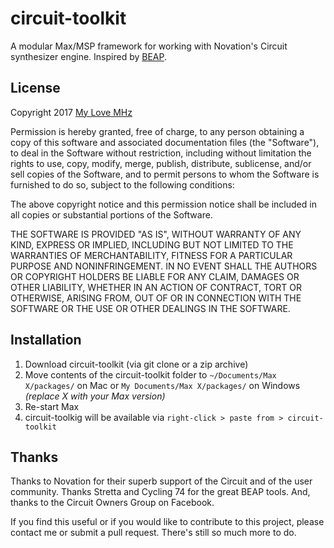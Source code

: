 # circuit-toolkit
A modular Max/MSP framework for working with Novation's Circuit synthesizer engine. Inspired by [BEAP](https://github.com/stretta/BEAP).

## License
Copyright 2017 [My Love MHz](https://mylovemhz.bandcamp.com/)

Permission is hereby granted, free of charge, to any person obtaining a copy of this software and associated documentation files (the "Software"), to deal in the Software without restriction, including without limitation the rights to use, copy, modify, merge, publish, distribute, sublicense, and/or sell copies of the Software, and to permit persons to whom the Software is furnished to do so, subject to the following conditions:

The above copyright notice and this permission notice shall be included in all copies or substantial portions of the Software.

THE SOFTWARE IS PROVIDED "AS IS", WITHOUT WARRANTY OF ANY KIND, EXPRESS OR IMPLIED, INCLUDING BUT NOT LIMITED TO THE WARRANTIES OF MERCHANTABILITY, FITNESS FOR A PARTICULAR PURPOSE AND NONINFRINGEMENT. IN NO EVENT SHALL THE AUTHORS OR COPYRIGHT HOLDERS BE LIABLE FOR ANY CLAIM, DAMAGES OR OTHER LIABILITY, WHETHER IN AN ACTION OF CONTRACT, TORT OR OTHERWISE, ARISING FROM, OUT OF OR IN CONNECTION WITH THE SOFTWARE OR THE USE OR OTHER DEALINGS IN THE SOFTWARE.

## Installation
1. Download circuit-toolkit (via git clone or a zip archive)
2. Move contents of the circuit-toolkit folder to `~/Documents/Max X/packages/` on Mac or `My Documents/Max X/packages/` on Windows _(replace X with your Max version)_
3. Re-start Max
4. circuit-toolkig will be available via `right-click > paste from > circuit-toolkit`

## Thanks
Thanks to Novation for their superb support of the Circuit and of the user community. Thanks Stretta and Cycling 74 for the great BEAP tools. And, thanks to the Circuit Owners Group on Facebook.

If you find this useful or if you would like to contribute to this project, please contact me or submit a pull request. There's still so much more to do.
